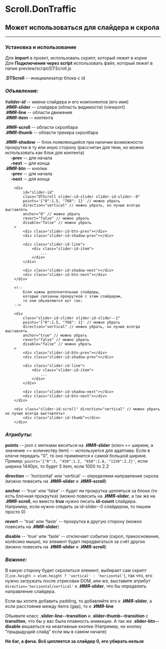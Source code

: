 # Scroll.DonTraffic
## Может использоваться для слайдера и скрола

----------------------

### Установка и использование

Для **import** в проект, использовать скрипт, который лежит в корне  
Для **Подключения через script** использовать файл, который лежит в папке preview/script/DTScroll.js  

.**DTScroll** -- инициализатор блока с id  

### *Объявления:*  
#***slider-id*** -- имени слайдера и его компонентов (его имя)  
.***ИМЯ*-slider** -- слайдера (область видимости) (viewport)  
.***ИМЯ*-line** -- области движения  
.***ИМЯ*-item** -- контента  

.***ИМЯ*-scroll** -- области скролбара  
.***ИМЯ*-thumb** -- области трекера скролбара  

.***ИМЯ*-shadow** -- блок появляющийся при наличии возможности прокрутки в ту или иную сторону (рассчитан для тени, но можно использовать как блок для контента)  
    &emsp; **-prev** -- для начала  
    &emsp; **-next** -- для конца  
.***ИМЯ*-btn** -- кнопки  
    &emsp; **-prev** -- для начала  
    &emsp; **-next** -- для конца  


```
    <div 
        id="slider-id" 
        class="DTScroll slider-id-slider slider-id-slider--0"
        points='{"0":1.5, "768": 1}' // можно убрать
        direction="vertical" // можно убрать, но лучше всегда выставлять
        anchor="0" // можно убрать
        revert="false" // можно убрать
        disable="false" // можно убрать
    >
        <div class="slider-id-btn-prev"></div>
        <div class="slider-id-shadow-prev"></div>

        <div class="slider-id-line">
            <div class="slider-id-item">
                ...
            </div>
        </div>

        <div class="slider-id-shadow-next"></div>
        <div class="slider-id-btn-next"></div>
    </div>

    <!-- 
        Если нужны дополнительные слайдеры, 
        которые связанны прокруткой с этим слайдером, 
        то они обьявляются вот так: 
    -->
    
    <div 
        class="slider-id-slider slider-id-slider--1"
        points='{"0":1.5, "768": 1}' // можно убрать
        direction="vertical" // можно убрать, но лучше всегда выставлять
        anchor="true" // можно убрать
        revert="false" // можно убрать
        disable="false" // можно убрать
    >
        <div class="slider-id-btn-prev"></div>
        <div class="slider-id-shadow-prev"></div>

        <div class="slider-id-line">
            <div class="slider-id-item">
                ...
            </div>
        </div>

        <div class="slider-id-shadow-next"></div>
        <div class="slider-id-btn-next"></div>
    </div>

    <div class="slider-id-scroll" direction="vertical" // можно убрать но лучше всегда выставлять>
        <div class="slider-id-thumb"></div>
    </div>
```

### *Атрибуты:*  
**points** -- json с метками веситься на .***ИМЯ*-slider** (ключ == ширине, а значение == количеству item) -- используется для адаптива. Если в ключе передать "0", то оно применится к самой большой ширине. Пример: `points='{"0":3, "450":1.2, "650":1.8, "1150":2.2}'`, если ширина 1440px, то будет 3 item, если 1000 то 2.2  

**direction** -- 'horizontal' или 'vertical' -- определяем направление скрола (можно повесить на .***ИМЯ*-slider** и .***ИМЯ*-scroll**)  

**anchor** -- 'true' или 'false' -- будет ли прокрутка цепляться за блоки (то есть блочная прокрутка) (можно повесить на .***ИМЯ*-slider**, а так же на .***ИМЯ*-scroll**, но вместо **true** нужно писать **id-count** слайдера. Например, если нужно следить за id-slider--0 слайдером, то пишем просто 0)

**revert** -- 'true' или 'fasle' -- прокрутка в другую сторону (можно повесить на .***ИМЯ*-slider**)

**disable** -- 'true' или 'fasle' -- отключает события (скрол, прикосновения, колёсико мыши), но элемент будет передвигаться за счёт других (можно повесить на .***ИМЯ*-slider** и .***ИМЯ*-scroll**)


### *Важное:*  
В какую сторону будет скролиться элемент, выбирает сам скрипт (`line.height > elem.height ? 'vertical' : 'horizontal'`), так что, его нужно загружать после отрисовки DOM, или же, выставите атрибут `direction='horizontal/vertical'` к .***ИМЯ*-slider**, что бы определить направление слайдера.

Если вы хотите добавить padding, то добавляйте его к .***ИМЯ*-slider**, а если расстояние между items (gap), то к .***ИМЯ*-line**

Обьявите класс .**slider-line--transition** и .**slider-thumb--transition** с **transition**, что бы у вас была плавность анимации. А так же .**slider-btn--disable** вешаеться на неактивные кнопки (Например, но кнопку "прыдыдущий слайд" если мы в самом начале)

**Не баг, а фича. Всё цепляется за слайдер 0, его убирать нельзя**